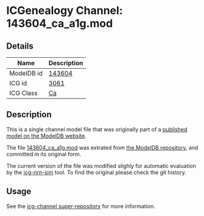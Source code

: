 # ICGenealogy Channel: 143604\_ca\_a1g.mod

## Details

Name | Description
---- | -----------
ModelDB id | [143604](http://senselab.med.yale.edu/ModelDB/ShowModel.cshtml?model=143604)
ICG id | [3061](http://icg.neurotheory.ox.ac.uk/channels/3/3061)
ICG Class | [Ca](http://icg.neurotheory.ox.ac.uk/channels/3)

## Description

This is a single channel model file that was originally part of a [published model on the ModelDB website](http://senselab.med.yale.edu/ModelDB/ShowModel.cshtml?model=143604).


The file [143604\_ca\_a1g.mod](143604_ca_a1g.mod) was extrated from [the ModelDB repository](http://senselab.med.yale.edu/ModelDB/ShowModel.cshtml?model=143604), and committed in its original form.

The current version of the file was modified slighly for automatic evaluation by the [icg-nrn-sim](https://github.com/icgenealogy/icg-nrn-sim) tool. To find the original please check the git history.


## Usage

See the [icg-channel super-repository](https://github.com/icgenealogy/icg-channels) for more information.